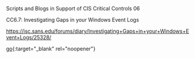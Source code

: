 Scripts and Blogs in Support of CIS Critical Controls 06 

CC6.7: Investigating Gaps in your Windows Event Logs

https://isc.sans.edu/forums/diary/Investigating+Gaps+in+your+Windows+Event+Logs/25328/

[go](https://isc.sans.edu/forums/diary/Investigating+Gaps+in+your+Windows+Event+Logs/25328/){:target="_blank" rel="noopener"}
